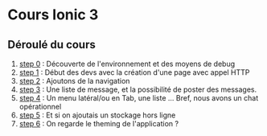 # Cours Ionic 3

## Déroulé du cours
1. [step 0](./step_0/) : Découverte de l'environnement et des moyens de debug
2. [step 1](./step_1/)  : Début des devs avec la création d'une page avec appel HTTP
3. [step 2](./step_2/)  : Ajoutons de la navigation
4. [step 3](./step_3/)  : Une liste de message, et la possibilité de poster des messages.
5. [step 4](./step_4/)  : Un menu latéral/ou en Tab, une liste ... Bref, nous avons un chat opérationnel
6. [step 5](./step_5/)  : Et si on ajoutais un stockage hors ligne 
7. [step 6](./step_6/)  : On regarde le theming de l'application ?  
